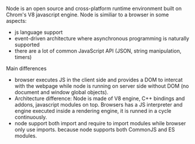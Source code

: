 Node is an open source and cross-platform runtime environment built on Chrom's V8 javascript engine. Node is similiar to a browser in some aspects:
- js language support
- event-driven architecture where asynchronous programming is naturally supported
- there are a lot of common JavaScript API (JSON, string manipulation, timers)

Main differences
- browser executes JS in the client side and provides a DOM to intercat with the webpage while node is running on server side without DOM (no document and window global objects).
- Architecture difference: Node is made of V8 engine, C++ bindings and addons, javascript modules on top. Browsers has a JS interpreter and engine executed inside a rendering engine, it is runned in a cycle continuously.
- node support both import and require to import modules while browser only use imports. because node supports both CommonJS and ES modules.